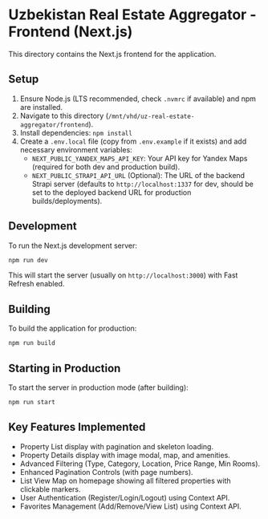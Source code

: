# Uzbekistan Real Estate Aggregator - Frontend (Next.js)

This directory contains the Next.js frontend for the application.

## Setup

1.  Ensure Node.js (LTS recommended, check `.nvmrc` if available) and npm are installed.
2.  Navigate to this directory (`/mnt/vhd/uz-real-estate-aggregator/frontend`).
3.  Install dependencies: `npm install`
4.  Create a `.env.local` file (copy from `.env.example` if it exists) and add necessary environment variables:
    *   `NEXT_PUBLIC_YANDEX_MAPS_API_KEY`: Your API key for Yandex Maps (required for both dev and production build).
    *   `NEXT_PUBLIC_STRAPI_API_URL` (Optional): The URL of the backend Strapi server (defaults to `http://localhost:1337` for dev, should be set to the deployed backend URL for production builds/deployments).

## Development

To run the Next.js development server:

```bash
npm run dev
```

This will start the server (usually on `http://localhost:3000`) with Fast Refresh enabled.

## Building

To build the application for production:

```bash
npm run build
```

## Starting in Production

To start the server in production mode (after building):

```bash
npm run start
```

## Key Features Implemented

*   Property List display with pagination and skeleton loading.
*   Property Details display with image modal, map, and amenities.
*   Advanced Filtering (Type, Category, Location, Price Range, Min Rooms).
*   Enhanced Pagination Controls (with page numbers).
*   List View Map on homepage showing all filtered properties with clickable markers.
*   User Authentication (Register/Login/Logout) using Context API.
*   Favorites Management (Add/Remove/View List) using Context API.

